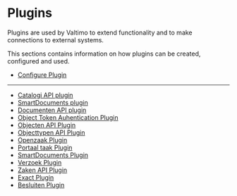 # Plugins

Plugins are used by Valtimo to extend functionality and to make connections to external systems.

This sections contains information on how plugins can be created, configured and used.

* [Configure Plugin](configure-plugin.md)
---
* [Catalogi API plugin](catalogi-api/configure-catalogi-api-plugin.md)
* [SmartDocuments plugin](smartdocuments/configure-smartdocuments-plugin.md)
* [Documenten API plugin](documenten-api/configure-documenten-api-plugin.md)
* [Object Token Auhentication Plugin](object-token-authentication/configure-object-token-authentication-plugin.md)
* [Objecten API Plugin](objecten-api/configure-objecten-api-plugin.md)
* [Objecttypen API Plugin](objecttypen-api/configure-objecttypen-api-plugin.md)
* [Openzaak Plugin](openzaak/configure-openzaak-plugin.md)
* [Portaal taak Plugin](portaaltaak/configure-portaaltaak-plugin.md)
* [SmartDocuments Plugin](smartdocuments/configure-smartdocuments-plugin.md)
* [Verzoek Plugin](verzoek/configure-verzoek-plugin.md)
* [Zaken API Plugin](zaken-api/configure-zaken-api-plugin.md)
* [Exact Plugin](exact/configure-exact-plugin.md)
* [Besluiten Plugin](besluiten-api/configure-besluiten-api-plugin.md)

